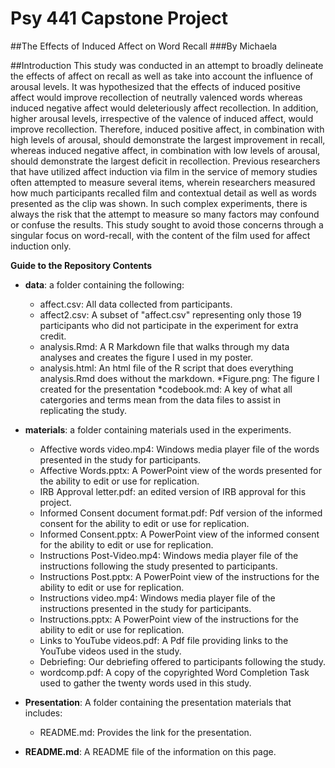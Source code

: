 # Psy 441 Capstone Project
##The Effects of Induced Affect on Word Recall
###By Michaela

##Introduction
This study was conducted in an attempt to broadly delineate the effects of affect on recall as well as take into account the influence of arousal levels.  It was hypothesized that the effects of induced positive affect would improve recollection of neutrally valenced words whereas induced negative affect would deleteriously affect recollection.  In addition, higher arousal levels, irrespective of the valence of induced affect, would improve recollection.  Therefore, induced positive affect, in combination with high levels of arousal, should demonstrate the largest improvement in recall, whereas induced negative affect, in combination with low levels of arousal, should demonstrate the largest deficit in recollection.  Previous researchers that have utilized affect induction via film in the service of memory studies often attempted to measure several items, wherein researchers measured how much participants recalled film and contextual detail as well as words presented as the clip was shown.  In such complex experiments, there is always the risk that the attempt to measure so many factors may confound or confuse the results.  This study sought to avoid those concerns through a singular focus on word-recall, with the content of the film used for affect induction only.

**Guide to the Repository Contents**

* **data**: a folder containing the following:
    * affect.csv: All data collected from participants.
    * affect2.csv: A subset of "affect.csv" representing only those 19 participants who did not participate in the experiment for extra credit.
    * analysis.Rmd: A R Markdown file that walks through my data analyses and creates the figure I used in my poster.
    * analysis.html: An html file of the R script that does everything analysis.Rmd does without the markdown.
    *Figure.png: The figure I created for the presentation
    *codebook.md: A key of what all catergories and terms mean from the data files to assist in replicating the study.

* **materials**: a folder containing materials used in the experiments.
    * Affective words video.mp4: Windows media player file of the words presented in the study for participants.
    * Affective Words.pptx: A PowerPoint view of the words presented for the ability to edit or use for replication.
    * IRB Approval letter.pdf: an edited version of IRB approval for this project.
    * Informed Consent document format.pdf: Pdf version of the informed consent for the ability to edit or use for replication.
    * Informed Consent.pptx: A PowerPoint view of the informed consent for the ability to edit or use for replication.  
    * Instructions Post-Video.mp4: Windows media player file of the instructions following the study presented to participants.
    * Instructions Post.pptx: A PowerPoint view of the instructions for the ability to edit or use for replication. 
    * Instructions video.mp4: Windows media player file of the instructions presented in the study for participants.
    * Instructions.pptx:  A PowerPoint view of the instructions for the ability to edit or use for replication.
    * Links to YouTube videos.pdf: A Pdf file providing links to the YouTube videos used in the study.
    * Debriefing: Our debriefing offered to participants following the study.
    * wordcomp.pdf: A copy of the copyrighted Word Completion Task used to gather the twenty words used in this study. 
* **Presentation**: A folder containing the presentation materials that includes:
    * README.md: Provides the link for the presentation.


* **README.md**: A README file of the information on this page.